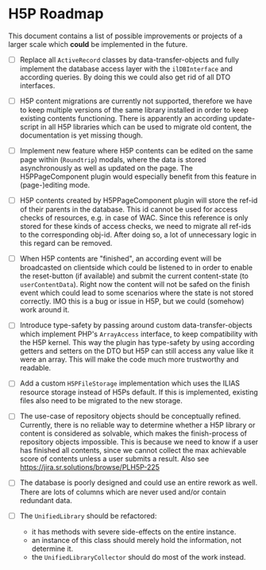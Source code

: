# H5P Roadmap

This document contains a list of possible improvements or projects of a larger scale which **could** be implemented in
the future.

- [ ] Replace all `ActiveRecord` classes by data-transfer-objects and fully implement the database access layer with
  the `ilDBInterface` and according queries. By doing this we could also get rid of all DTO interfaces.

- [ ] H5P content migrations are currently not supported, therefore we have to keep multiple versions of the same
  library installed in order to keep existing contents functioning. There is apparently an according update-script in
  all H5P libraries which can be used to migrate old content, the documentation is yet missing though.

- [ ] Implement new feature where H5P contents can be edited on the same page within (`Roundtrip`) modals, where the
  data is stored asynchronously as well as updated on the page. The H5PPageComponent plugin would especially benefit
  from this feature in (page-)editing mode.

- [ ] H5P contents created by H5PPageComponent plugin will store the ref-id of their parents in the database. This id
  cannot be used for access checks of resources, e.g. in case of WAC. Since this reference is only stored for these
  kinds of access checks, we need to migrate all ref-ids to the corresponding obj-id. After doing so, a lot of
  unnecessary logic in this regard can be removed.

- [ ] When H5P contents are "finished", an according event will be broadcasted on clientside which could be listened to
  in order to enable the reset-button (if available) and submit the current content-state (to `userContentData`). Right
  now the content will not be safed on the finish event which could lead to some scenarios where the state is not stored
  correctly. IMO this is a bug or issue in H5P, but we could (somehow) work around it.

- [ ] Introduce type-safety by passing around custom data-transfer-objects which implement PHP's `ArrayAccess`
  interface, to keep compatibility with the H5P kernel. This way the plugin has type-safety by using according getters
  and setters on the DTO but H5P can still access any value like it were an array. This will make the code much more
  trustworthy and readable.

- [ ] Add a custom `H5PFileStorage` implementation which uses the ILIAS resource storage instead of H5Ps default. If
  this is implemented, existing files also need to be migrated to the new storage.

- [ ] The use-case of repository objects should be conceptually refined. Currently, there is no reliable way to
  determine whether a H5P library or content is considered as solvable, which makes the finish-process of repository
  objects impossible. This is because we need to know if a user has finished all contents, since we cannot collect the
  max achievable score of contents unless a user submits a result. Also see https://jira.sr.solutions/browse/PLH5P-225

- [ ] The database is poorly designed and could use an entire rework as well. There are lots of columns which are never
  used and/or contain redundant data.

- [ ] The `UnifiedLibrary` should be refactored:
  - it has methods with severe side-effects on the entire instance.
  - an instance of this class should merely hold the information, not determine it.
  - the `UnifiedLibraryCollector` should do most of the work instead.
